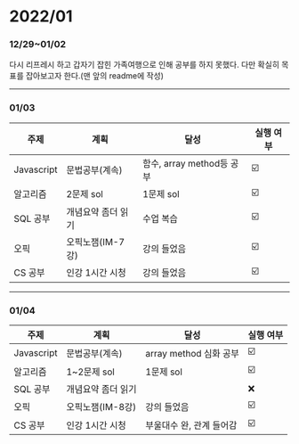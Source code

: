 

# 2022/01

### 12/29~01/02

다시 리프레시 하고 갑자기 잡힌 가족여행으로 인해 공부를 하지 못했다. 다만 확실히 목표를 잡아보고자 한다.(맨 앞의 readme에 작성)

------

### 01/03

| 주제       | 계획               | 달성                      | 실행 여부 |
| ---------- | ------------------ | ------------------------- | --------- |
| Javascript | 문법공부(계속)     | 함수, array method등 공부 | ☑️         |
| 알고리즘   | 2문제 sol          | 1문제 sol                 | ☑️         |
| SQL 공부   | 개념요약 좀더 읽기 | 수업 복습                 | ☑️         |
| 오픽       | 오픽노잼(IM-7강)   | 강의 들었음               | ☑️         |
| CS 공부    | 인강 1시간 시청    | 강의 들었음               | ☑️         |

------

### 01/04

| 주제       | 계획               | 달성                     | 실행 여부 |
| ---------- | ------------------ | ------------------------ | --------- |
| Javascript | 문법공부(계속)     | array method 심화 공부   | ☑️         |
| 알고리즘   | 1~2문제 sol        | 1문제 sol                | ☑️         |
| SQL 공부   | 개념요약 좀더 읽기 |                          | ❌         |
| 오픽       | 오픽노잼(IM-8강)   | 강의 들었음              | ☑️         |
| CS 공부    | 인강 1시간 시청    | 부울대수 완, 관계 들어감 | ☑️         |
